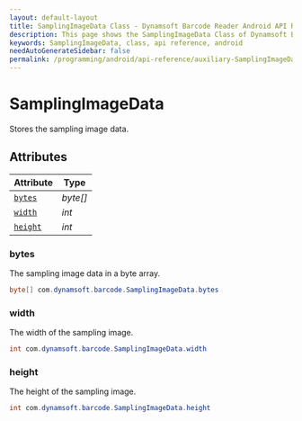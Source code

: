 ```yaml
---
layout: default-layout
title: SamplingImageData Class - Dynamsoft Barcode Reader Android API Reference
description: This page shows the SamplingImageData Class of Dynamsoft Barcode Reader for Android SDK.
keywords: SamplingImageData, class, api reference, android
needAutoGenerateSidebar: false
permalink: /programming/android/api-reference/auxiliary-SamplingImageData-v7.6.0.html
---
```



# SamplingImageData

Stores the sampling image data.

## Attributes
  
| Attribute | Type |
|---------- | ---- |
| [`bytes`](#bytes) | *byte\[\]* |
| [`width`](#width) | *int* |
| [`height`](#height) | *int* |

### bytes

The sampling image data in a byte array.

```java
byte[] com.dynamsoft.barcode.SamplingImageData.bytes
```

### width

The width of the sampling image.

```java
int com.dynamsoft.barcode.SamplingImageData.width
```

### height

The height of the sampling image.

```java
int com.dynamsoft.barcode.SamplingImageData.height
```

